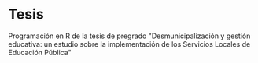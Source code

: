 # Tesis
Programación en R de la tesis de pregrado "Desmunicipalización y gestión educativa: un estudio sobre la implementación de los Servicios Locales de Educación Pública"
